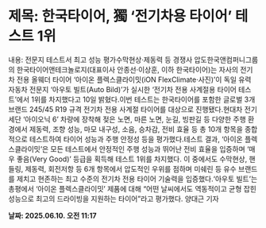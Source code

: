 # **제목: 한국타이어, 獨 ‘전기차용 타이어’ 테스트 1위**

  내용: 전문지 테스트서 최고 성능 평가수막현상·제동력 등 경쟁사 압도한국앤컴퍼니그룹의 한국타이어앤테크놀로지(대표이사 안종선·이상훈, 이하 한국타이어)는 자사의 전기차 전용 올웨더 타이어 ‘아이온 플렉스클라이밋(iON FlexClimate·사진)’이 독일 유력 자동차 전문지 ‘아우토 빌트(Auto Bild)’가 실시한 ‘전기차 전용 사계절용 타이어 테스트’에서 1위를 차지했다고 10일 밝혔다.이번 테스트는 한국타이어를 포함한 글로벌 3개 브랜드 245/45 R19 규격 전기차 전용 사계절 타이어를 대상으로 진행됐다.현대차 전기 세단 ‘아이오닉 6’ 차량에 장착해 젖은 노면, 마른 노면, 눈길, 빙판길 등 다양한 주행 환경에서 제동력, 조향 성능, 마모 내구성, 소음, 승차감, 전비 효율 등 총 10개 항목을 종합적으로 테스트하여 타이어 성능과 주행 안정성 등을 평가했다.테스트 결과, ‘아이온 플렉스클라이밋’은 모든 테스트에서 안정적인 주행 성능과 뛰어난 전비 효율을 입증하며 ‘매우 좋음(Very Good)’ 등급을 획득해 테스트 1위를 차지했다. 이 중에서도 수막현상, 핸들링, 제동력, 회전저항 등 6개 항목에서 압도적인 우위를 점하며 미쉐린 등 유수 브랜드를 제치고 현존하는 최고 수준의 전기차 전용 타이어 기술력을 입증했다.‘아우토 빌트’는 총평에서 ‘아이온 플렉스클라이밋’ 제품에 대해 “어떤 날씨에서도 역동적이고 균형 잡힌 성능으로 최고의 드라이빙을 지원하는 타이어”라고 평가했다. 양대근 기자

  **날짜: 2025.06.10. 오전 11:17**